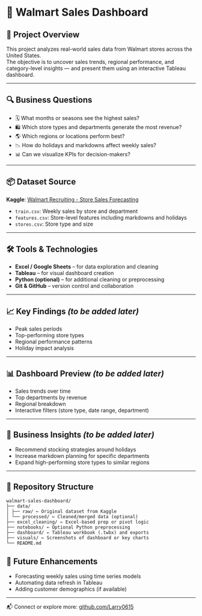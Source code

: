 # 🛒 Walmart Sales Dashboard

## 📌 Project Overview

This project analyzes real-world sales data from Walmart stores across the United States.  
The objective is to uncover sales trends, regional performance, and category-level insights — and present them using an interactive Tableau dashboard.

---

## 🔍 Business Questions

- 🗓️ What months or seasons see the highest sales?
- 🛍️ Which store types and departments generate the most revenue?
- 🌎 Which regions or locations perform best?
- 📉 How do holidays and markdowns affect weekly sales?
- 📊 Can we visualize KPIs for decision-makers?

---

## 📦 Dataset Source

**Kaggle**: [Walmart Recruiting - Store Sales Forecasting](https://www.kaggle.com/competitions/walmart-recruiting-store-sales-forecasting)

- `train.csv`: Weekly sales by store and department  
- `features.csv`: Store-level features including markdowns and holidays  
- `stores.csv`: Store type and size  

---

## 🛠️ Tools & Technologies

- **Excel / Google Sheets** – for data exploration and cleaning
- **Tableau** – for visual dashboard creation
- **Python (optional)** – for additional cleaning or preprocessing
- **Git & GitHub** – version control and collaboration

---

## 📈 Key Findings *(to be added later)*

- Peak sales periods
- Top-performing store types
- Regional performance patterns
- Holiday impact analysis

---

## 📊 Dashboard Preview *(to be added later)*

- Sales trends over time
- Top departments by revenue
- Regional breakdown
- Interactive filters (store type, date range, department)

---

## 📢 Business Insights *(to be added later)*

- Recommend stocking strategies around holidays
- Increase markdown planning for specific departments
- Expand high-performing store types to similar regions

---
## 📁 Repository Structure
```
walmart-sales-dashboard/
├── data/
│ ├── raw/ ← Original dataset from Kaggle
│ └── processed/ ← Cleaned/merged data (optional)
├── excel_cleaning/ ← Excel-based prep or pivot logic
├── notebooks/ ← Optional Python preprocessing
├── dashboard/ ← Tableau workbook (.twbx) and exports
├── visuals/ ← Screenshots of dashboard or key charts
└── README.md
```
## 🚀 Future Enhancements

- Forecasting weekly sales using time series models  
- Automating data refresh in Tableau  
- Adding customer demographics (if available)

---

📬 Connect or explore more: [github.com/Larry0615](https://github.com/Larry0615)
